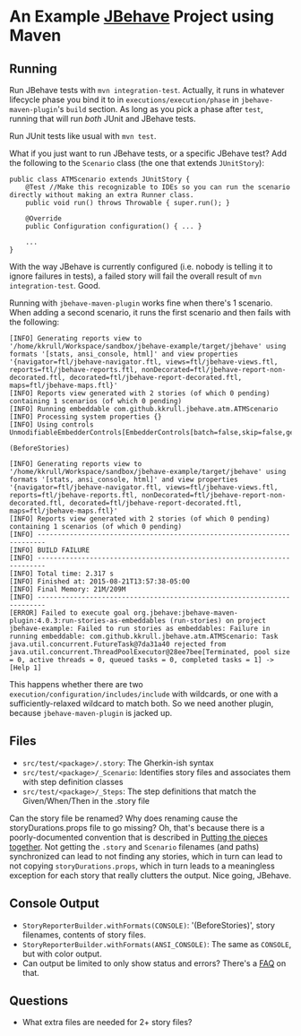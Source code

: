 # An Example  [JBehave](http://jbehave.org/) Project using Maven


## Running

Run JBehave tests with `mvn integration-test`.  Actually, it runs in whatever lifecycle phase you bind it to in
`executions/execution/phase` in `jbehave-maven-plugin`'s `build` section.  As long as you pick a phase after `test`,
running that will run *both* JUnit and JBehave tests.

Run JUnit tests like usual with `mvn test`.

What if you just want to run JBehave tests, or a specific JBehave test?  Add the following to the `Scenario` class
(the one that extends `JUnitStory`):

```
public class ATMScenario extends JUnitStory {
    @Test //Make this recognizable to IDEs so you can run the scenario directly without making an extra Runner class.
    public void run() throws Throwable { super.run(); }

    @Override
    public Configuration configuration() { ... }

    ...
}
```

With the way JBehave is currently configured (i.e. nobody is telling it to ignore failures in tests), a failed story
will fail the overall result of `mvn integration-test`.  Good.

Running with `jbehave-maven-plugin` works fine when there's 1 scenario.  When adding a second scenario, it runs the
first scenario and then fails with the following:


```
[INFO] Generating reports view to '/home/kkrull/Workspace/sandbox/jbehave-example/target/jbehave' using formats '[stats, ansi_console, html]' and view properties '{navigator=ftl/jbehave-navigator.ftl, views=ftl/jbehave-views.ftl, reports=ftl/jbehave-reports.ftl, nonDecorated=ftl/jbehave-report-non-decorated.ftl, decorated=ftl/jbehave-report-decorated.ftl, maps=ftl/jbehave-maps.ftl}'
[INFO] Reports view generated with 2 stories (of which 0 pending) containing 1 scenarios (of which 0 pending)
[INFO] Running embeddable com.github.kkrull.jbehave.atm.ATMScenario
[INFO] Processing system properties {}
[INFO] Using controls UnmodifiableEmbedderControls[EmbedderControls[batch=false,skip=false,generateViewAfterStories=true,ignoreFailureInStories=false,ignoreFailureInView=false,verboseFailures=false,verboseFiltering=false,storyTimeouts=300,threads=1,failOnStoryTimeout=false]]

(BeforeStories)

[INFO] Generating reports view to '/home/kkrull/Workspace/sandbox/jbehave-example/target/jbehave' using formats '[stats, ansi_console, html]' and view properties '{navigator=ftl/jbehave-navigator.ftl, views=ftl/jbehave-views.ftl, reports=ftl/jbehave-reports.ftl, nonDecorated=ftl/jbehave-report-non-decorated.ftl, decorated=ftl/jbehave-report-decorated.ftl, maps=ftl/jbehave-maps.ftl}'
[INFO] Reports view generated with 2 stories (of which 0 pending) containing 1 scenarios (of which 0 pending)
[INFO] ------------------------------------------------------------------------
[INFO] BUILD FAILURE
[INFO] ------------------------------------------------------------------------
[INFO] Total time: 2.317 s
[INFO] Finished at: 2015-08-21T13:57:38-05:00
[INFO] Final Memory: 21M/209M
[INFO] ------------------------------------------------------------------------
[ERROR] Failed to execute goal org.jbehave:jbehave-maven-plugin:4.0.3:run-stories-as-embeddables (run-stories) on project jbehave-example: Failed to run stories as embeddables: Failure in running embeddable: com.github.kkrull.jbehave.atm.ATMScenario: Task java.util.concurrent.FutureTask@7da31a40 rejected from java.util.concurrent.ThreadPoolExecutor@28ee7bee[Terminated, pool size = 0, active threads = 0, queued tasks = 0, completed tasks = 1] -> [Help 1]
```

This happens whether there are two `execution/configuration/includes/include` with wildcards, or one with a
sufficiently-relaxed wildcard to match both.  So we need another plugin, because `jbehave-maven-plugin` is jacked up.


## Files

- `src/test/<package>/.story`: The Gherkin-ish syntax
- `src/test/<package>/_Scenario`: Identifies story files and associates them with step definition classes
- `src/test/<package>/_Steps`: The step definitions that match the Given/When/Then in the .story file

Can the story file be renamed?  Why does renaming cause the storyDurations.props file to go missing?  Oh, that's
because there is a poorly-documented convention that is described in [Putting the pieces
together](https://blog.codecentric.de/en/2011/03/automated-acceptance-testing-using-jbehave/).  Not getting the
`.story` and `Scenario` filenames (and paths) synchronized can lead to not finding any stories, which in turn can lead
to not copying `storyDurations.props`, which in turn leads to a meaningless exception for each story that really
clutters the output.  Nice going, JBehave.


## Console Output

- `StoryReporterBuilder.withFormats(CONSOLE)`: '(BeforeStories)', story filenames, contents of story files.
- `StoryReporterBuilder.withFormats(ANSI_CONSOLE)`: The same as `CONSOLE`, but with color output.
- Can output be limited to only show status and errors?  There's a [FAQ](http://jbehave.org/reference/stable/faq.html)
  on that.


## Questions

- What extra files are needed for 2+ story files?
